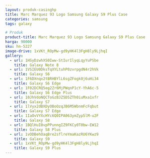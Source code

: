 ```yaml
---
layout: produk-casinghp
title: Marc Marquez 93 Logo Samsung Galaxy S9 Plus Case
categories: samsung
tags: galaxy

# Produk
product-title: Marc Marquez 93 Logo Samsung Galaxy S9 Plus Case
harga: 90000
sku: hn-5227
image-drive: 1xVKt_ROpMw-gd9yHK4l3FgH8ly9LjhqI
gallery:
  - url: 1HSyDzwhXS0Iww-StIurIlyqLqyYuPSbe
    title: Galaxy Note 8
  - url: 1VSIEU0DksTqXYLtuhP0zvrpgdN4r2hVk
    title: Galaxy S6
  - url: 1F6DXnqx2tBRHBYlL6sgZFogk0j6uHi34
    title: Galaxy S6 Edge
  - url: 1F02DCRQ5eg2Zr6MjPWqnP1cY-YhA6c-5
    title: Galaxy S6 Edge Plus
  - url: 10JhVdoNQCToGzBJZ5D5ZTh0iuMxa1xfr
    title: Galaxy S7
  - url: 1lVyx2dBXDyOBoOzqJB6M5WbnmFcFqbut
    title: Galaxy S7 Edge
  - url: 1IaOvVYXcHYc6Q0IPA063ymZyp5lM-u2F
    title: Galaxy S8
  - url: 1BQlHuI0vpPPunngIZ9FKCy0T0bw-EW12
    title: Galaxy S8 Plus
  - url: 1vODBehOaqBre2sflreYmaKazRU6YKwz9
    title: Galaxy S9
  - url: 1xVKt_ROpMw-gd9yHK4l3FgH8ly9LjhqI
    title: Galaxy S9 Plus
---
```

